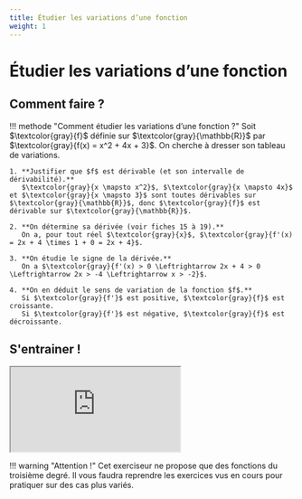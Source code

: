 ```yaml
---
title: Étudier les variations d’une fonction
weight: 1
---
```


# Étudier les variations d’une fonction

## Comment faire ?

!!! methode "Comment étudier les variations d’une fonction ?"
    Soit $\textcolor{gray}{f}$ définie sur $\textcolor{gray}{\mathbb{R}}$ par $\textcolor{gray}{f(x) = x^2 + 4x + 3}$. On cherche à dresser son tableau de variations.

    1. **Justifier que $f$ est dérivable (et son intervalle de dérivabilité).**  
       $\textcolor{gray}{x \mapsto x^2}$, $\textcolor{gray}{x \mapsto 4x}$ et $\textcolor{gray}{x \mapsto 3}$ sont toutes dérivables sur $\textcolor{gray}{\mathbb{R}}$, donc $\textcolor{gray}{f}$ est dérivable sur $\textcolor{gray}{\mathbb{R}}$.

    2. **On détermine sa dérivée (voir fiches 15 à 19).**  
       On a, pour tout réel $\textcolor{gray}{x}$, $\textcolor{gray}{f'(x) = 2x + 4 \times 1 + 0 = 2x + 4}$.

    3. **On étudie le signe de la dérivée.**  
       On a $\textcolor{gray}{f'(x) > 0 \Leftrightarrow 2x + 4 > 0 \Leftrightarrow 2x > -4 \Leftrightarrow x > -2}$.

    4. **On en déduit le sens de variation de la fonction $f$.**  
       Si $\textcolor{gray}{f'}$ est positive, $\textcolor{gray}{f}$ est croissante.  
       Si $\textcolor{gray}{f'}$ est négative, $\textcolor{gray}{f}$ est décroissante.

    

## S'entrainer !

<iframe src="https://coopmaths.fr/alea/?EEEE2e0a2949181a133d16550f22272e13461e8b12ce14572b1614bb272e13350f2c17e90f1c272e132b2e3627c127cb277b27c817e8139a133512d10f2d29592a7617da139e1a400e8714cd16992df9294a2c942a76112027c32cf827561123263729462d9a2bab2cf82716139e13a02e03278028282b3c2d9a2bab111d2ba92f930e8714d813f2139e19dd2ada11112dc02da32ba62d360e8714d813f2139e197d2ada111127bc2c8e139e1a400e8714d60039" class="exerciseur" allowfullscreen></iframe>

!!! warning "Attention !"
    Cet exerciseur ne propose que des fonctions du troisième degré. Il vous faudra reprendre les exercices vus en cours pour pratiquer sur des cas plus variés.
